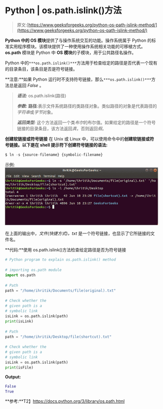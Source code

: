 # Python | os.path.islink()方法

> 原文:[https://www.geeksforgeeks.org/python-os-path-islink-method/](https://www.geeksforgeeks.org/python-os-path-islink-method/)

**Python 中的 OS 模块**提供了与操作系统交互的功能。操作系统属于 Python 的标准实用程序模块。该模块提供了一种使用操作系统相关功能的可移植方式。 **os.path** 模块是 Python 中 **OS 模块**的子模块，用于公共路径名操作。

Python 中的`***os.path.islink()***`方法用于检查给定的路径是否代表一个现有的目录条目，该条目是否是符号链接。

**注意:**如果 Python 运行时不支持符号链接，那么`***os.path.islink()***`方法总是返回 *False* 。

> ***语法:*** os.path.islink(路径)
> 
> ***参数:***
> **路径**:表示文件系统路径的类路径对象。类似路径的对象是代表路径的*字符串*或*字节*对象。
> 
> ***返回类型:*** 这个方法返回一个类*布尔*的布尔值。如果给定的路径是一个符号链接的目录条目，该方法返回*真*，否则返回*假*。

**创建软链接或符号链接**
在 Unix 或 Linux 中，可以使用命令中的**创建软链接或符号链接。以下是在 shell 提示符下创建符号链接的语法:**

```py
$ ln -s {source-filename} {symbolic-filename}

```

示例:
![create symbolic link ](img/5861c946e3e902b77ecd251ccedc352f.png)

在上面的输出中，*文件(快捷方式)。txt* 是一个符号链接，也显示了它所链接的文件名。

**代码:**使用 os.path.islink()方法检查给定路径是否为符号链接

```py
# Python program to explain os.path.islink() method 

# importing os.path module 
import os.path

# Path 
path = "/home/ihritik/Documents/file(original).txt"

# Check whether the 
# given path is a
# symbolic link
isLink = os.path.islink(path)
print(isLink)

# Path
path = "/home/ihritik/Desktop/file(shortcut).txt"

# Check whether the 
# given path is a
# symbolic link
isLink = os.path.islink(path)
print(isFile)
```

**Output:**

```py
False
True

```

**参考:**T2】https://docs.python.org/3/library/os.path.html